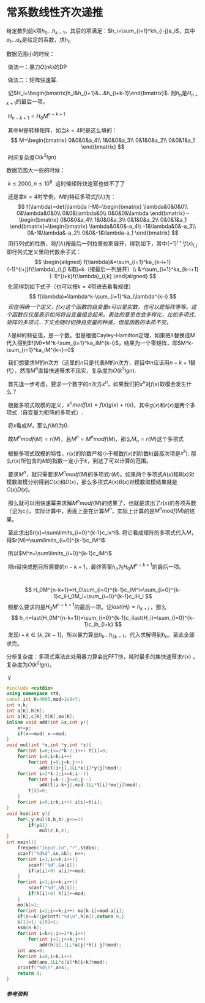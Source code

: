 # 常系数线性齐次递推

给定数列前k项$h_0...h_{k-1}$，其后的项满足：$h_i=\sum_{i=1}^kh_{i-j}a_i$，其中$a_1...a_k$是给定的系数，求$h_n$



数据范围小的时候：

​	做法一：暴力$O(nk)$的DP

​	做法二：矩阵快速幂.

​			记$H_i=\begin{bmatrix}h_i&h_{i+1}&...&h_{i+k-1}\end{bmatrix}$.  则$h_n$是$H_{n-k+1}$的最后一项。

​			$H_{n-k+1}=H_0M^{n-k+1}$

​			其中$M$是转移矩阵，如当$k=4$时是这么填的：
$$
M=\begin{bmatrix}
0&0&0&a_4\\
1&0&0&a_3\\
0&1&0&a_2\\
0&0&1&a_1
\end{bmatrix}
$$
​			时间复杂度$O(k^3lg n)$



数据范围大一些的时候：

​	$k\leq2000,n\leq10^9$. 这时候矩阵快速幂也做不了了

​	还是拿$k=4$时举例，$M$的特征多项式$f(\lambda)$为：
$$
f(\lambda)=det(\lambda I-M)=\begin{bmatrix}
\lambda&0&0&0\\
0&\lambda&0&0\\
0&0&\lambda&0\\
0&0&0&\lambda
\end{bmatrix}
-\begin{bmatrix}
0&0&0&a_4\\
1&0&0&a_3\\
0&1&0&a_2\\
0&0&1&a_1
\end{bmatrix}=\begin{bmatrix}
\lambda&0&0&-a_4\\
-1&\lambda&0&-a_3\\
0&-1&\lambda&-a_2\\
0&0&-1&\lambda-a_1
\end{bmatrix}
$$
​	用行列式的性质，将$f(\lambda)$按最后一列拉普拉斯展开，得到如下，其中$(-1)^{i+j}f(x)_{i,j}$即行列式定义里的代数余子式：
$$
\begin{aligned}
f(\lambda)&=\sum_{i=1}^ka_{k-i+1}(-1)^{i+j}f(\lambda)_{i,j}  &取j=k（按最后一列展开）\\
&=\sum_{i=1}^ka_{k-i+1}(-1)^{i+k}f(\lambda)_{i,k}
\end{aligned}
$$
​	化简得到如下式子（也可以按$k=4​$带进去看看规律）
$$
f(\lambda)=\lambda^k-\sum_{i=1}^ka_i\lambda^{k-i}
$$
​	*现在明确一个定义，$f(x)$这个函数的自变量$x$可以是实数，也可以是矩阵等等。这个函数仅仅是表示如何将自变量组合起来。表达的意思也会多样化，比如多项式、矩阵的多项式...下文会随时切换自变量的种类，但是函数的本质不变。*

​	$\lambda$是$M$的特征值，是一个数。但是根据Cayley-Hamilton定理，如果把$\lambda$替换成$M$代入得到$f(M)=M^k-\sum_{i=1}^ka_iM^{k-i}$，结果为一个零矩阵，即$M^k-\sum_{i=1}^ka_iM^{k-i}=0$



​	我们想要求$M$的$n$次方（这里的$n$只是代表$M$的$n$次方，题目中$n$应该用$n-k+1$替代），然而$M^n$直接快速幂求不现实，复杂度为$O(k^3lg n)$. 

​	首先退一步考虑，要求一个数字的n次方$x^n$，如果我们把$x^n$对$f(x)$取模会发生什么？

​	根据多项式取模的定义，$x^n modf(x)=f(x)g(x)+r(x)$，其中$g(x)$和$r(x)$是两个多项式（自变量为矩阵的多项式）.

​	将$x$看成$M$，那么$f(M)$为0.

​	故$M^nmodf(M)=r(M)$，且$M^n=M^nmodf(M)$，那么$M_n=r(M)$这个多项式

​	根据多项式取模的特性，$r(x)$的阶数严格小于模数$f(x)$的阶数$k$(最高次项是$x^k$). 那么$r(x)$所包含的$M$的指数一定小于$k$，到达了可以计算的范围。

​	要求$M^n$，就只需要求$M^n mod f(M)$的多项式$r(M)$。如果两个多项式$A(x)$和$B(x)$对模数取模分别得到$C(x)$和$D(x)$，那么多项式$A(x)B(x)$对模数取模结果就是$C(x)D(x)$。

​	那么就可以用快速幂来求解$M^nmodf(M)$的结果了，也就是求出了$r(x)$的各项系数（记为$c_i$）。实际计算中，表面上是在计算$M^n$，实际上计算的是$M^nmodf(M)$的结果。



​	至此求出$r(x)=\sum\limits_{i=0}^{k-1}c_ix^i$.  将它看成矩阵的多项式代入$M$，得$r(M)=\sum\limits_{i=0}^{k-1}c_iM^i$

​	所以$M^n=\sum\limits_{i=0}^{k-1}c_iM^i$

​	把$n$替换成题目所需要的$n-k+1$，最终答案$h_n$为$H_0M^{n-k+1}$的最后一项。

​	
$$
H_0M^{n-k+1}=H_0\sum_{i=0}^{k-1}c_iM^i=\sum_{i=0}^{k-1}c_iH_0M_i=\sum_{i=0}^{k-1}c_iH_i
$$
​	额那么要求的是$H_0M^{n-k+1}$的最后一项。记$last(H_i)=h_{k+i}$ ，那么
$$
h_n=last(H_0M^{n-k+1})=\sum_{i=0}^{k-1}c_ilast(H_i)=\sum_{i=0}^{k-1}c_ih_{i+k}
$$
​	发现$i+k\in[k,2k-1]$，所以暴力算出$h_k...h_{2k-1}$，代入求解得到$h_n$，至此全部求完。

​	分析复杂度：多项式乘法此处用暴力算会比FFT快，耗时最多的集快速幂求$r(x)$ ，复杂度为$O(k^2lgn)$。

​	y

```c++
#include <cstdio>
using namespace std;
const int K=4005,mod=1e9+7;
int n,k;
int a[K],h[K];
int b[K],c[K],t[K],mo[K];
inline void add(int &x,int y){
	x+=y;
	if(x>=mod) x-=mod;
}
void mul(int *x,int *y,int *z){
	for(int i=0;i<=2*k-2;i++) t[i]=0;
	for(int i=0;i<k;i++)
		for(int j=0;j<k;j++)
			add(t[i+j],1LL*x[i]*y[j]%mod);
	for(int i=2*k-2;i>=k;i--){
		for(int j=k-1;j>=0;j--)
			add(t[i-k+j],mod-1LL*t[i]*mo[j]%mod);
		t[i]=0;
	}
	for(int i=0;i<k;i++) z[i]=t[i];
}
void ksm(int y){
	for(;y;mul(b,b,b),y>>=1)
		if(y&1)
			mul(c,b,c);
}
int main(){
	freopen("input.in","r",stdin);
	scanf("%d%d",&n,&k); n++;
	for(int i=1;i<=k;i++){
		scanf("%d",&a[i]);
		if(a[i]<0) a[i]+=mod;
	}
	for(int i=1;i<=k;i++){
		scanf("%d",&h[i]);
		if(h[i]<0) h[i]+=mod;
	}
	mo[k]=1;
	for(int i=1;i<=k;i++) mo[k-i]=mod-a[i];
	if(n<=k){printf("%d\n",h[n]);return 0;}
	b[1]=1; c[0]=1;
	ksm(n-k);
	for(int i=k+1;i<=2*k;i++)
		for(int j=1;j<=k;j++)
			add(h[i],1LL*a[j]*h[i-j]%mod);
	int ans=0;
	for(int i=0;i<k;i++) 
		add(ans,1LL*c[i]*h[i+k]%mod);
	printf("%d\n",ans);
	return 0;
}
```



##### 参考资料

[1]: http://blog.csdn.net/qq_33229466/article/details/78933309	"ORZ"



